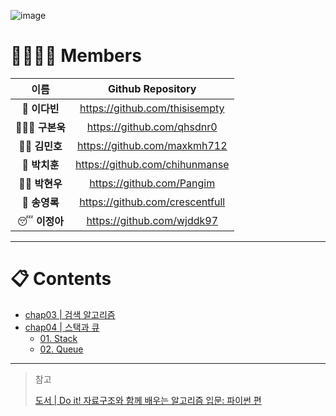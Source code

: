 ![image](https://user-images.githubusercontent.com/86424094/145605097-56db16d1-37fd-4419-87e0-5680a388bb02.png)

# 👨‍👨‍👧‍👦 Members 
|이름|Github Repository|
|:---:|:----:|
|👑 **이다빈**|https://github.com/thisisempty|
|👨🏼‍🏭 **구본욱**|https://github.com/qhsdnr0|
|💪🏻 **김민호**|https://github.com/maxkmh712|
|🤫 **박치훈**|https://github.com/chihunmanse|
|👦🏻 **박현우**|https://github.com/Pangim|
|🥊 **송영록**|https://github.com/crescentfull|
|😴 **이정아**|https://github.com/wjddk97|

******

# 📋 Contents

- [chap03 | 검색 알고리즘](https://github.com/WE-Learning-CS/Data-Structure/tree/main/chap03)
- [chap04 | 스택과 큐](https://github.com/WE-Learning-CS/Data-Structure/tree/main/chap04)
  - [01. Stack](https://github.com/WE-Learning-CS/Data-Structure/tree/main/chap04/01)
  - [02. Queue](https://github.com/WE-Learning-CS/Data-Structure/tree/main/chap04/02)

****

> 참고
> 
> [도서 | Do it! 자료구조와 함께 배우는 알고리즘 입문: 파이썬 편](http://www.kyobobook.co.kr/product/detailViewKor.laf?ejkGb=KOR&mallGb=KOR&barcode=9791163031727)